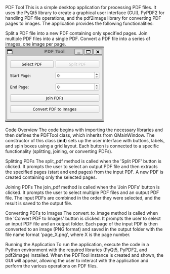 PDF Tool
This is a simple desktop application for processing PDF files. It uses the PyQt5 library to create a graphical user interface (GUI), PyPDF2 for handling PDF file operations, and the pdf2image library for converting PDF pages to images. The application provides the following functionalities:

Split a PDF file into a new PDF containing only specified pages.
Join multiple PDF files into a single PDF.
Convert a PDF file into a series of images, one image per page.
![Example image](/images/pdftool.png)


Code Overview
The code begins with importing the necessary libraries and then defines the PDFTool class, which inherits from QMainWindow. The constructor of this class (__init__) sets up the user interface with buttons, labels, and spin boxes using a grid layout. Each button is connected to a specific functionality (splitting, joining, or converting PDFs).

Splitting PDFs
The split_pdf method is called when the 'Split PDF' button is clicked. It prompts the user to select an output PDF file and then extracts the specified pages (start and end pages) from the input PDF. A new PDF is created containing only the selected pages.

Joining PDFs
The join_pdf method is called when the 'Join PDFs' button is clicked. It prompts the user to select multiple PDF files and an output PDF file. The input PDFs are combined in the order they were selected, and the result is saved to the output file.

Converting PDFs to Images
The convert_to_image method is called when the 'Convert PDF to Images' button is clicked. It prompts the user to select an input PDF file and an output folder. Each page of the input PDF is then converted to an image (PNG format) and saved in the output folder with the file name format 'page_X.png', where X is the page number.

Running the Application
To run the application, execute the code in a Python environment with the required libraries (PyQt5, PyPDF2, and pdf2image) installed. When the PDFTool instance is created and shown, the GUI will appear, allowing the user to interact with the application and perform the various operations on PDF files.